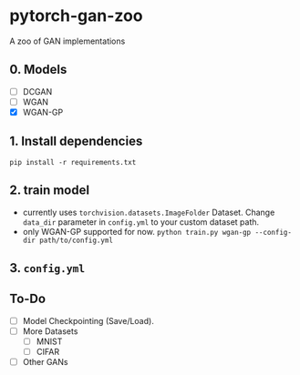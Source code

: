 # pytorch-gan-zoo
A zoo of GAN implementations

## 0. Models
- [ ] DCGAN
- [ ] WGAN
- [x] WGAN-GP

## 1. Install dependencies
`pip install -r requirements.txt`

## 2. train model
- currently uses `torchvision.datasets.ImageFolder` Dataset. Change `data_dir` parameter in `config.yml` to your custom dataset path.
- only WGAN-GP supported for now.
`python train.py wgan-gp --config-dir path/to/config.yml`

## 3. `config.yml`


## To-Do
- [ ] Model Checkpointing (Save/Load).
- [ ] More Datasets
  - [ ] MNIST
  - [ ] CIFAR
- [ ] Other GANs
